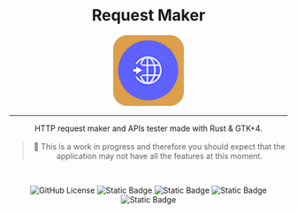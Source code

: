 <div align="center">
  
<h1 align="center">Request Maker</h1>

<img src="data/icons/com.emarifer.request-maker.png" width="128" height="128">

<hr />

<p style="margin-bottom: 16px;">
    HTTP request maker and APIs tester made with Rust & GTK+4.
</p>

> 🚧 This is a work in progress and therefore you should expect that the
> application may not have all the features at this moment.

<br />
  
![GitHub License](https://img.shields.io/github/license/emarifer/request-maker) ![Static Badge](https://img.shields.io/badge/Rust-%3E=1.77-orangered) ![Static Badge](https://img.shields.io/badge/GTK+-%3E=4.6-blue) ![Static Badge](https://img.shields.io/badge/GtkSourceView-%3E=5.4-blue) ![Static Badge](https://img.shields.io/badge/GLib-%3E=2.72-blue)

</div>